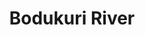 ---
title: "Bodukuri River"
title_bn: "বদুকুড়ি নদী"
description: "It’s a branch of Andidit river situated at the border of Nobinagor and Brahmanbariya and joined the Titash river after passing Khagchali , Bilkindua ,Narusinheshor , Dashshoyel and Peyag."
---